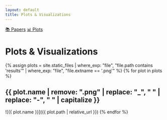```yaml
---
layout: default
title: Plots & Visualizations
---
```

<nav class="nav-tabs">
  <a href="{{ '/' | relative_url }}" class="nav-tab">📚 Papers</a>
  <a href="{{ '/plots' | relative_url }}" class="nav-tab active">📊 Plots</a>
</nav>

# Plots & Visualizations

{% assign plots = site.static_files | where_exp: "file", "file.path contains 'results'" | where_exp: "file", "file.extname == '.png'" %}
{% for plot in plots %}
## {{ plot.name | remove: ".png" | replace: "_", " " | replace: "-", " " | capitalize }}
![{{ plot.name }}]({{ plot.path | relative_url }})
{% endfor %}
